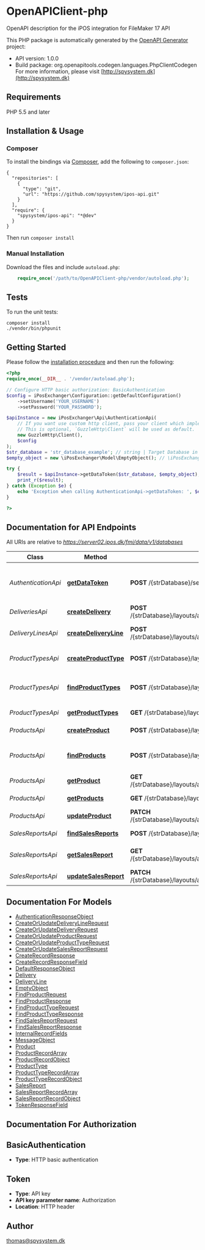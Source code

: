 # OpenAPIClient-php
OpenAPI description for the iPOS integration for FileMaker 17 API

This PHP package is automatically generated by the [OpenAPI Generator](https://openapi-generator.tech) project:

- API version: 1.0.0
- Build package: org.openapitools.codegen.languages.PhpClientCodegen
For more information, please visit [http://spysystem.dk](http://spysystem.dk)

## Requirements

PHP 5.5 and later

## Installation & Usage
### Composer

To install the bindings via [Composer](http://getcomposer.org/), add the following to `composer.json`:

```
{
  "repositories": [
    {
      "type": "git",
      "url": "https://github.com/spysystem/ipos-api.git"
    }
  ],
  "require": {
    "spysystem/ipos-api": "*@dev"
  }
}
```

Then run `composer install`

### Manual Installation

Download the files and include `autoload.php`:

```php
    require_once('/path/to/OpenAPIClient-php/vendor/autoload.php');
```

## Tests

To run the unit tests:

```
composer install
./vendor/bin/phpunit
```

## Getting Started

Please follow the [installation procedure](#installation--usage) and then run the following:

```php
<?php
require_once(__DIR__ . '/vendor/autoload.php');

// Configure HTTP basic authorization: BasicAuthentication
$config = iPosExchanger\Configuration::getDefaultConfiguration()
    ->setUsername('YOUR_USERNAME')
    ->setPassword('YOUR_PASSWORD');

$apiInstance = new iPosExchanger\Api\AuthenticationApi(
    // If you want use custom http client, pass your client which implements `GuzzleHttp\ClientInterface`.
    // This is optional, `GuzzleHttp\Client` will be used as default.
    new GuzzleHttp\Client(),
    $config
);
$str_database = 'str_database_example'; // string | Target Database in FileMaker
$empty_object = new \iPosExchanger\Model\EmptyObject(); // \iPosExchanger\Model\EmptyObject | Connecting data

try {
    $result = $apiInstance->getDataToken($str_database, $empty_object);
    print_r($result);
} catch (Exception $e) {
    echo 'Exception when calling AuthenticationApi->getDataToken: ', $e->getMessage(), PHP_EOL;
}

?>
```

## Documentation for API Endpoints

All URIs are relative to *https://server02.ipos.dk/fmi/data/v1/databases*

Class | Method | HTTP request | Description
------------ | ------------- | ------------- | -------------
*AuthenticationApi* | [**getDataToken**](docs/Api/AuthenticationApi.md#getdatatoken) | **POST** /{strDatabase}/sessions | gets an authentication token (valid for 15 minutes)
*DeliveriesApi* | [**createDelivery**](docs/Api/DeliveriesApi.md#createdelivery) | **POST** /{strDatabase}/layouts/api_SPY_Varemodtagelse/records | Creates a new Delivery
*DeliveryLinesApi* | [**createDeliveryLine**](docs/Api/DeliveryLinesApi.md#createdeliveryline) | **POST** /{strDatabase}/layouts/api_SPY_Varemodtagelse_linie/records | Creates a new Delivery Line
*ProductTypesApi* | [**createProductType**](docs/Api/ProductTypesApi.md#createproducttype) | **POST** /{strDatabase}/layouts/api_SPY_varegrupper/records | Creates a new product type
*ProductTypesApi* | [**findProductTypes**](docs/Api/ProductTypesApi.md#findproducttypes) | **POST** /{strDatabase}/layouts/api_SPY_varegrupper/_find | finds a product type based on its Id
*ProductTypesApi* | [**getProductTypes**](docs/Api/ProductTypesApi.md#getproducttypes) | **GET** /{strDatabase}/layouts/api_SPY_varegrupper/records | retrieves all product types
*ProductsApi* | [**createProduct**](docs/Api/ProductsApi.md#createproduct) | **POST** /{strDatabase}/layouts/api_SPY_varer/records | Creates a new product
*ProductsApi* | [**findProducts**](docs/Api/ProductsApi.md#findproducts) | **POST** /{strDatabase}/layouts/api_SPY_varer/_find | finds a product based on its EAN code
*ProductsApi* | [**getProduct**](docs/Api/ProductsApi.md#getproduct) | **GET** /{strDatabase}/layouts/api_SPY_varer/records/{iRecordID} | retrieves a product
*ProductsApi* | [**getProducts**](docs/Api/ProductsApi.md#getproducts) | **GET** /{strDatabase}/layouts/api_SPY_varer/records | retrieves products
*ProductsApi* | [**updateProduct**](docs/Api/ProductsApi.md#updateproduct) | **PATCH** /{strDatabase}/layouts/api_SPY_varer/records/{iRecordID} | Updates a product
*SalesReportsApi* | [**findSalesReports**](docs/Api/SalesReportsApi.md#findsalesreports) | **POST** /{strDatabase}/layouts/api_SPY_Sale/_find | finds sales reports
*SalesReportsApi* | [**getSalesReport**](docs/Api/SalesReportsApi.md#getsalesreport) | **GET** /{strDatabase}/layouts/api_SPY_Sale/records/{iRecordID} | retrieves a Sales Report line
*SalesReportsApi* | [**updateSalesReport**](docs/Api/SalesReportsApi.md#updatesalesreport) | **PATCH** /{strDatabase}/layouts/api_SPY_Sale/records/{iRecordID} | Updates a Sales Report


## Documentation For Models

 - [AuthenticationResponseObject](docs/Model/AuthenticationResponseObject.md)
 - [CreateOrUpdateDeliveryLineRequest](docs/Model/CreateOrUpdateDeliveryLineRequest.md)
 - [CreateOrUpdateDeliveryRequest](docs/Model/CreateOrUpdateDeliveryRequest.md)
 - [CreateOrUpdateProductRequest](docs/Model/CreateOrUpdateProductRequest.md)
 - [CreateOrUpdateProductTypeRequest](docs/Model/CreateOrUpdateProductTypeRequest.md)
 - [CreateOrUpdateSalesReportRequest](docs/Model/CreateOrUpdateSalesReportRequest.md)
 - [CreateRecordResponse](docs/Model/CreateRecordResponse.md)
 - [CreateRecordResponseField](docs/Model/CreateRecordResponseField.md)
 - [DefaultResponseObject](docs/Model/DefaultResponseObject.md)
 - [Delivery](docs/Model/Delivery.md)
 - [DeliveryLine](docs/Model/DeliveryLine.md)
 - [EmptyObject](docs/Model/EmptyObject.md)
 - [FindProductRequest](docs/Model/FindProductRequest.md)
 - [FindProductResponse](docs/Model/FindProductResponse.md)
 - [FindProductTypeRequest](docs/Model/FindProductTypeRequest.md)
 - [FindProductTypeResponse](docs/Model/FindProductTypeResponse.md)
 - [FindSalesReportRequest](docs/Model/FindSalesReportRequest.md)
 - [FindSalesReportResponse](docs/Model/FindSalesReportResponse.md)
 - [InternalRecordFields](docs/Model/InternalRecordFields.md)
 - [MessageObject](docs/Model/MessageObject.md)
 - [Product](docs/Model/Product.md)
 - [ProductRecordArray](docs/Model/ProductRecordArray.md)
 - [ProductRecordObject](docs/Model/ProductRecordObject.md)
 - [ProductType](docs/Model/ProductType.md)
 - [ProductTypeRecordArray](docs/Model/ProductTypeRecordArray.md)
 - [ProductTypeRecordObject](docs/Model/ProductTypeRecordObject.md)
 - [SalesReport](docs/Model/SalesReport.md)
 - [SalesReportRecordArray](docs/Model/SalesReportRecordArray.md)
 - [SalesReportRecordObject](docs/Model/SalesReportRecordObject.md)
 - [TokenResponseField](docs/Model/TokenResponseField.md)


## Documentation For Authorization


## BasicAuthentication

- **Type**: HTTP basic authentication

## Token

- **Type**: API key
- **API key parameter name**: Authorization
- **Location**: HTTP header


## Author

thomas@spysystem.dk



